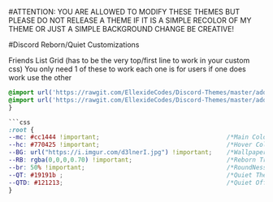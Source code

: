 #ATTENTION: YOU ARE ALLOWED TO MODIFY THESE THEMES BUT PLEASE DO NOT RELEASE A THEME IF IT IS A SIMPLE RECOLOR OF MY THEME OR JUST A SIMPLE BACKGROUND CHANGE BE CREATIVE!

#Discord Reborn/Quiet Customizations

Friends List Grid (has to be the very top/first line to work in your custom css)
You only need 1 of these to work each one is for users if one does work use the other
```css
@import url('https://rawgit.com/EllexideCodes/Discord-Themes/master/addons/friendGrid.css');
@import url('https://rawgit.com/EllexideCodes/Discord-Themes/master/addons/friendGrid-two.css');
}

```css
:root { 
--mc: #cc1444 !important;                                   /*Main Colour*/     
--hc: #770425 !important;                                   /*Hover Colour*/       
--BG: url("https://i.imgur.com/d3lnerI.jpg") !important;    /*Wallpaper*/  
--RB: rgba(0,0,0,0.70) !important;                          /*Reborn Transparency Higher is Darker*/   
--br: 50% !important;                                       /*RoundNess of Icons*/    
--QT: #19191b ;                                             /*Quiet Theme Colour*/    
--QTD: #121213;                                             /*Quiet Off Parts Colour*/    
}
